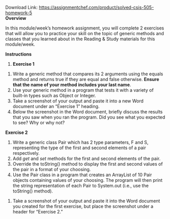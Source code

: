 Download Link: https://assignmentchef.com/product/solved-csis-505-homework-5
<br>
<em> </em><strong>Overview</strong>

In this module/week’s homework assignment, you will complete 2 exercises that will allow you to practice your skill on the topic of generic methods and classes that you learned about in the Reading &amp; Study materials for this module/week.

<strong> </strong>

<strong>Instructions</strong>

<ol>

 <li><strong>Exercise 1</strong></li>

</ol>

<ol>

 <li>Write a generic method that compares its 2 arguments using the equals method and returns true if they are equal and false otherwise. <strong>Ensure that the name of your method includes your last name</strong>.</li>

 <li>Use your generic method in a program that tests it with a variety of built-in types such as Object or Integer.</li>

 <li>Take a screenshot of your output and paste it into a new Word document under an “Exercise 1” heading.</li>

 <li>Below the screenshot in the Word document, briefly discuss the results that you saw when you ran the program. Did you see what you expected to see? Why or why not?</li>

</ol>




<strong>Exercise 2</strong>

<ol>

 <li>Write a generic class Pair which has 2 type parameters, F and S, representing the type of the first and second elements of a pair respectively.</li>

 <li>Add <em>get</em> and <em>set</em> methods for the first and second elements of the pair.</li>

 <li>Override the toString() method to display the first and second values of the pair in a format of your choosing.</li>

 <li>Use the Pair class in a program that creates an ArrayList of 10 Pair objects containing values of your choosing. The program will then print the string representation of each Pair to System.out (i.e., use the toString() method).</li>

</ol>

<ol>

 <li>Take a screenshot of your output and paste it into the Word document you created for the first exercise, but place the screenshot under a header for “Exercise 2.”</li>

</ol>



